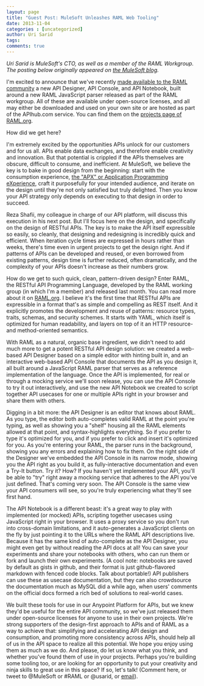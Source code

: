 ```yaml
---
layout: page
title: "Guest Post: MuleSoft Unleashes RAML Web Tooling"
date: 2013-11-04
categories : [uncategorized]
author: Uri Sarid
tags:
comments: true
---
```


_Uri Sarid is MuleSoft's CTO, as well as a member of the RAML Workgroup.
The posting below originally appeared on [the MuleSoft blog](http://blogs.mulesoft.org/raml-web-tooling-unleashed/)._

I'm excited to announce that we've recently [made available to the RAML community](http://raml.org/projects.html) a new API Designer, API Console, and API Notebook, built around a new RAML JavaScript parser released as part of the RAML workgroup. All of these are available under open-source licenses, and all may either be downloaded and used on your own site or are hosted as part of the APIhub.com service. You can find them on the [projects page of RAML.org](http://raml.org/projects.html).

How did we get here?

I'm extremely excited by the opportunities APIs unlock for our customers and for us all. APIs enable data exchanges, and therefore enable creativity and innovation. But that potential is crippled if the APIs themselves are obscure, difficult to consume, and inefficient. At MuleSoft, we believe the key is to bake in good design from the beginning: start with the consumption experience, [the "APX" or Application Programming eXperience](http://blogs.mulesoft.org/mind-your-apx/), craft it purposefully for your intended audience, and iterate on the design until they're not only satisfied but truly delighted. Then you know your API strategy only depends on executing to that design in order to succeed.

Reza Shafii, my colleague in charge of our API platform, will discuss this execution in his next post. But I'll focus here on the design, and specifically on the design of RESTful APIs. The key is to make the API itself expressible so easily, so cleanly, that designing and redesigning is incredibly quick and efficient. When iteration cycle times are expressed in hours rather than weeks, there's time even in urgent projects to get the design right. And if patterns of APIs can be developed and reused, or even borrowed from existing patterns, design time is further reduced, often dramatically, and the complexity of your APIs doesn't increase as their numbers grow.

How do we get to such quick, clean, pattern-driven design? Enter RAML, the RESTful API Programming Language, developed by the RAML working group (in which I'm a member) and released last month. You can read more about it on [RAML.org](http://raml.org/). I believe it's the first time that RESTful APIs are expressible in a format that's as simple and compelling as REST itself. And it explicitly promotes the development and reuse of patterns: resource types, traits, schemas, and security schemes. It starts with YAML, which itself is optimized for human readability, and layers on top of it an HTTP resource- and method-oriented semantics.

With RAML as a natural, organic base ingredient, we didn't need to add much more to get a potent RESTful API design solution: we created a web-based API Designer based on a simple editor with hinting built in, and an interactive web-based API Console that documents the API as you design it, all built around a JavaScript RAML parser that serves as a reference implementation of the language. Once the API is implemented, for real or through a mocking service we'll soon release, you can use the API Console to try it out interactively, and use the new API Notebook we created to script together API usecases for one or multiple APIs right in your browser and share them with others.

Digging in a bit more: the API Designer is an editor that knows about RAML. As you type, the editor both auto-completes valid RAML at the point you're typing, as well as showing you a "shelf" housing all the RAML elements allowed at that point, and syntax-highlights everything. So if you prefer to type it's optimized for you, and if you prefer to click and insert it's optimized for you. As you're entering your RAML, the parser runs in the background, showing you any errors and explaining how to fix them. On the right side of the Designer we've embedded the API Console in its narrow mode, showing you the API right as you build it, as fully-interactive documentation and even a Try-It button. Try it? How? If you haven't yet implemented your API, you'll be able to "try" right away a mocking service that adheres to the API you've just defined. That's coming very soon. The API Console is the same view your API consumers will see, so you're truly experiencing what they'll see first hand.

The API Notebook is a different beast: it's a great way to play with implemented (or mocked) APIs, scripting together usecases using JavaScript right in your browser. It uses a proxy service so you don't run into cross-domain limitations, and it auto-generates a JavaScript clients on the fly by just pointing it to the URLs where the RAML API descriptions live. Because it has the same kind of auto-complete as the API Designer, you might even get by without reading the API docs at all! You can save your experiments and share your notebooks with others, who can run them or fork and launch their own experiments. (A cool note: notebooks are saved by default as gists in github, and their format is just github-flavored markdown with fenced code blocks. Talk about portable!) API publishers can use these as usecase documentation, but they can also crowdsource the documentation much as MySQL did a while ago, when users' comments on the official docs formed a rich bed of solutions to real-world cases.

We built these tools for use in our Anypoint Platform for APIs, but we knew they'd be useful for the entire API community, so we've just released them under open-source licenses for anyone to use in their own projects. We're strong supporters of the design-first approach to APIs and of RAML as a way to achieve that: simplifying and accelerating API design and consumption, and promoting more consistency across APIs, should help all of us in the API space to realize all this potential. We hope you enjoy using them as much as we do. And please, do let us know what you think, and whether you've found them of use in your projects. Perhaps you're building some tooling too, or are looking for an opportunity to put your creativity and ninja skills to great use in this space? If so, let's talk! (Comment here, or tweet to @MuleSoft or #RAML or @usarid, or [email](mailto:info@raml.org)).